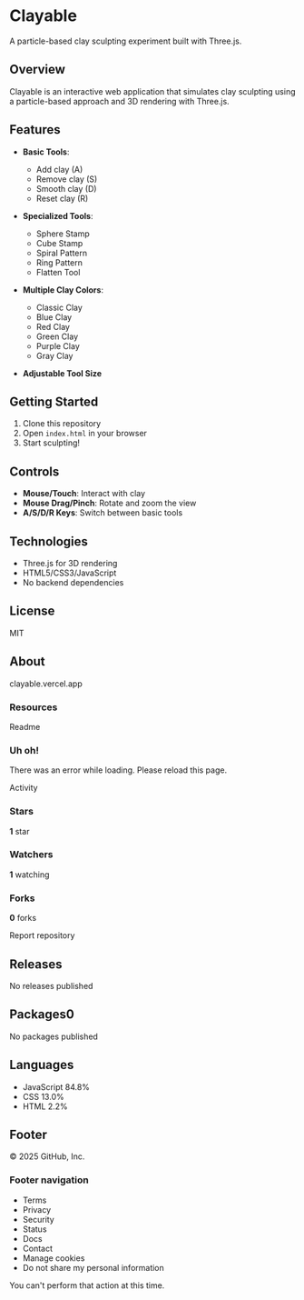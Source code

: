 # Clayable

A particle-based clay sculpting experiment built with Three.js.

## Overview

Clayable is an interactive web application that simulates clay sculpting using a particle-based approach and 3D rendering with Three.js.

## Features

- **Basic Tools**:
  - Add clay (A)
  - Remove clay (S)
  - Smooth clay (D)
  - Reset clay (R)

- **Specialized Tools**:
  - Sphere Stamp
  - Cube Stamp
  - Spiral Pattern
  - Ring Pattern
  - Flatten Tool

- **Multiple Clay Colors**:
  - Classic Clay
  - Blue Clay
  - Red Clay
  - Green Clay
  - Purple Clay
  - Gray Clay

- **Adjustable Tool Size**

## Getting Started

1. Clone this repository
2. Open `index.html` in your browser
3. Start sculpting!

## Controls

- **Mouse/Touch**: Interact with clay
- **Mouse Drag/Pinch**: Rotate and zoom the view
- **A/S/D/R Keys**: Switch between basic tools

## Technologies

- Three.js for 3D rendering
- HTML5/CSS3/JavaScript
- No backend dependencies

## License

MIT

## About

clayable.vercel.app

### Resources

 Readme 

###  Uh oh!

There was an error while loading. Please reload this page.

Activity 

### Stars

**1** star 

### Watchers

**1** watching 

### Forks

**0** forks 

 Report repository 

## Releases

No releases published

## Packages0

 No packages published   

## Languages

* JavaScript 84.8%
* CSS 13.0%
* HTML 2.2%

## Footer

 © 2025 GitHub, Inc. 

### Footer navigation

* Terms
* Privacy
* Security
* Status
* Docs
* Contact
* Manage cookies
* Do not share my personal information

 You can't perform that action at this time.